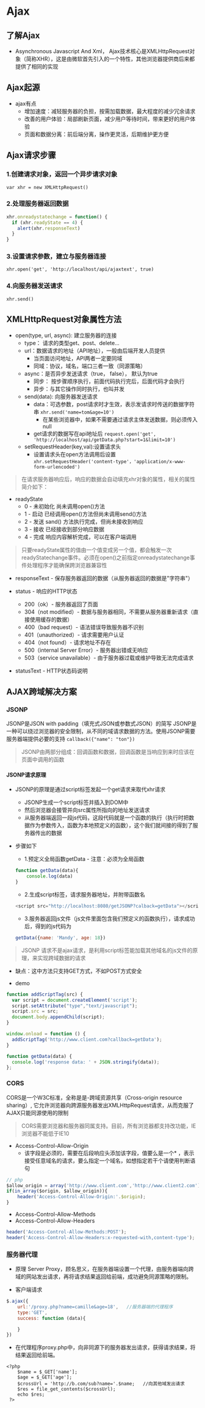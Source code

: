 # Ajax
## 了解Ajax
* Asynchronous Javascript And Xml， Ajax技术核心是XMLHttpRequest对象（简称XHR），这是由微软首先引入的一个特性，其他浏览器提供商后来都提供了相同的实现

## Ajax起源
* ajax有点
    * 增加速度：减轻服务器的负担，按需加载数据，最大程度的减少冗余请求
    * 改善的用户体验：局部刷新页面，减少用户等待时间，带来更好的用户体验
    * 页面和数据分离：前后端分离，操作更灵活，后期维护更方便
    
## Ajax请求步骤

### 1.创建请求对象，返回一个异步请求对象
 `var xhr = new XMLHttpRequest()`

### 2.处理服务器返回数据
```javascript
xhr.onreadystatechange = function() {
  if (xhr.readyState == 4) {
    alert(xhr.responseText)
  }
}
```

### 3.设置请求参数，建立与服务器连接
`xhr.open('get', 'http://localhost/api/ajaxtext', true)`

### 4.向服务器发送请求
`xhr.send()`

## XMLHttpRequest对象属性方法
* open(type, url, async): 建立服务器的连接
    * type： 请求的类型get、post、delete...
    * url：数据请求的地址（API地址），一般由后端开发人员提供
        * 当页面访问地址，API两者一定要同域
        * 同域：协议，域名，端口三者一致（同源策略）
    * async：是否异步发送请求（true， false）， 默认为true
        * 同步： 按步骤顺序执行，前面代码执行完后，后面代码才会执行
        * 异步：与其它操作同时执行，也叫并发
    * send(data): 向服务器发送请求
        * data：可选参数，post请求时才生效，表示发请求时传送的数据字符串
`xhr.send('name=tom&age=10')`
            * 在某些浏览器中，如果不需要通过请求主体发送数据，则必须传入null
        * get请求的数据写在api地址后
`request.open('get', 'http://localhost/api/getData.php?start=1&limit=10')`
    * setRequestHeader(key,val):设置请求头
        * 设置请求头在open方法调用后设置
`xhr.setRequestHeader('content-type'，'application/x-www-form-urlencoded')`
> 在请求服务器响应后，响应的数据会自动填充xhr对象的属性，相关的属性简介如下：
    
* readyState
    * 0 - 未初始化 尚未调用open()方法
    * 1 - 启动 已经调用open()方法但尚未调用send()方法
    * 2 - 发送 sand() 方法执行完成，但尚未接收到响应
    * 3 - 接收 已经接收到部分响应数据
    * 4 - 完成 响应内容解析完成，可以在客户端调用

> 只要readyState属性的值由一个值变成另一个值，都会触发一次readyStatechange事件。必须在open()之前指定onreadystatechange事件处理程序才能确保跨浏览器兼容性

* responseText - 保存服务器返回的数据（从服务器返回的数据是"字符串"）

* status - 响应的HTTP状态
    * 200（ok）- 服务器返回了页面
    * 304（not modified）- 数据与服务器相同，不需要从服务器重新请求（直接使用缓存的数据）
    * 400（bad request）- 语法错误导致服务器不识别
    * 401（unauthorized）- 请求需要用户认证
    * 404（not found）- 请求地址不存在
    * 500（internal Server Error）- 服务器出错或无响应
    * 503（service unavailable）- 由于服务器过载或维护导致无法完成请求
    
* statusText - HTTP状态码说明

## AJAX跨域解决方案

### JSONP
JSONP是JSON with padding（填充式JSON或参数式JSON）的简写
JSONP是一种可以绕过浏览器的安全限制，从不同的域请求数据的方法。使用JSONP需要服务器端提供必要的支持
`callback({"name": "ton"})`
> JSONP由两部分组成：回调函数和数据，回调函数是当响应到来时应该在页面中调用的函数

#### JSONP请求原理
* JSONP的原理是通过script标签发起一个get请求来取代xhr请求
    * JSONP生成一个script标签并插入到DOM中
    * 然后浏览器会接管并向src属性所指向的地址发送请求
    * 从服务器端返回一段js代码，这段代码就是一个函数的执行（执行时把数据作为参数传入，函数为本地预定义的函数），这个我们就间接的得到了服务器传出的数据
    
* 步骤如下
    * 1.预定义全局函数getData - 注意：必须为全局函数
    ```javascript
    function getData(data){
        console.log(data)
    }
    ```

    * 2.生成script标签，请求服务器地址，并附带函数名
    ```javascript
    <script src="http://localhost:8080/getJSONP?calback=getData"></script>
    ```

    * 3.服务器返回js文件（js文件里面包含我们预定义的函数执行），请求成功后，得到的js代码为
    ```javascript
    getData({name: 'Mandy', age: 18})
    ```

> JSONP 请求不是ajax请求，是利用script标签能加载其他域名的js文件的原理，来实现跨域数据的请求

* 缺点：这中方法只支持GET方式，不如POST方式安全

- demo
```javascript
function addScriptTag(src) {
  var script = document.createElement('script');
  script.setAttribute("type","text/javascript");
  script.src = src;
  document.body.appendChild(script);
}

window.onload = function () {
  addScriptTag('http://www.client.com?callback=getData');
}

function getData(data) {
  console.log('response data: ' + JSON.stringify(data));
};    
```


### CORS

CORS是一个W3C标准，全称是是-跨域资源共享（Cross-origin resource sharing）, 它允许浏览器向跨源服务器发出XMLHttpRequest请求，从而克服了AJAX只能同源使用的限制
> CORS需要浏览器和服务器同属支持。目前，所有浏览器都支持改功能，IE浏览器不能低于IE10

* Access-Control-Allow-Origin
    * 该字段是必须的，需要在后段响应头添加该字段，值要么是一个* ，表示接受任意域名的请求，要么指定一个域名，如想指定若干个请使用判断语句
```javascript
// php
$allow_origin = array('http://www.client.com','http://www.client2.com')
if(in_array($origin, $allow_origin)){
    header('Access-Control-Allow-Origin:'.$origin);
} 
```

* Access-Control-Allow-Methods
* Access-Control-Allow-Headers
```javascript
header('Access-Control-Allow-Methods:POST');  
header('Access-Control-Allow-Headers:x-requested-with,content-type'); 
```

### 服务器代理
* 原理
Server Proxy，顾名思义，在服务器端设置一个代理，由服务器端向跨域的网站发出请求，再将请求结果返回给前端，成功避免同源策略的限制。

* 客户端请求

```javascript
$.ajax({
    url:'/proxy.php?name=camille&age=18',   //服务器端的代理程序
    type:'GET',
    success: function (data){

    }
})
```

* 在代理程序proxy.php中，向非同源下的服务器发出请求，获得请求结果，将结果返回给前端。

```
<?php 
    $name = $_GET['name'];
    $age = $_GET['age'];
    $crossUrl = 'http://b.com/sub?name='.$name;   //向其他域发出请求
    $res = file_get_contents($crossUrl);
    echo $res; 
 ?>
```












